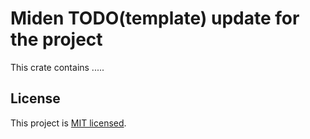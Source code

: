 # Miden TODO(template) update for the project

This crate contains .....

## License
This project is [MIT licensed](../../LICENSE).
